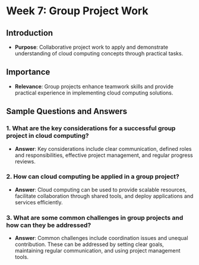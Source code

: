 # Week 7: Group Project Work

## Introduction

- **Purpose**: Collaborative project work to apply and demonstrate understanding of cloud computing concepts through practical tasks.

## Importance

- **Relevance**: Group projects enhance teamwork skills and provide practical experience in implementing cloud computing solutions.

## Sample Questions and Answers

### 1. What are the key considerations for a successful group project in cloud computing?

- **Answer**: Key considerations include clear communication, defined roles and responsibilities, effective project management, and regular progress reviews.

### 2. How can cloud computing be applied in a group project?

- **Answer**: Cloud computing can be used to provide scalable resources, facilitate collaboration through shared tools, and deploy applications and services efficiently.

### 3. What are some common challenges in group projects and how can they be addressed?

- **Answer**: Common challenges include coordination issues and unequal contribution. These can be addressed by setting clear goals, maintaining regular communication, and using project management tools.
